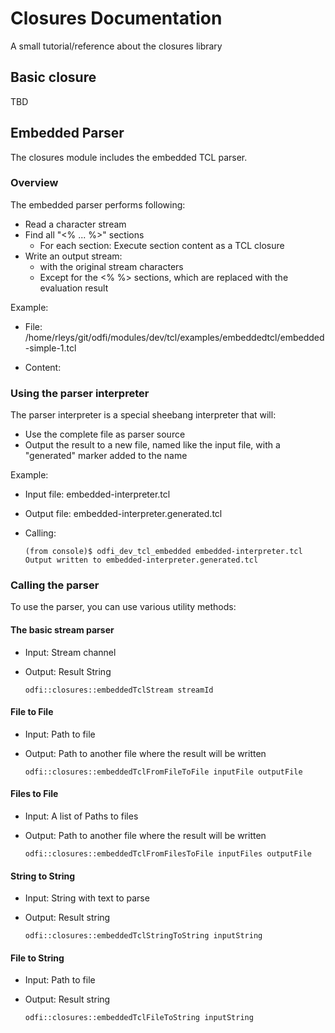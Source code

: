 Closures Documentation
==========================

A small tutorial/reference about the closures library


## Basic closure

TBD

## Embedded Parser

The closures module includes the embedded TCL parser.

### Overview

The embedded parser performs following:

- Read a character stream
- Find all "<%  ... %>" sections
    - For each section: Execute section content as a TCL closure
- Write an output stream:
    - with the original stream characters
    - Except for the <% %> sections, which are replaced with the evaluation result

Example:

- File: /home/rleys/git/odfi/modules/dev/tcl/examples/embeddedtcl/embedded-simple-1.tcl
- Content:

    <includeFile path="/nfs/home/rleys/git/odfi/modules/dev/tcl/examples/embeddedtcl/embedded-simple-1.tcl" />

### Using the parser interpreter

The parser interpreter is a special sheebang interpreter that will:

- Use the complete file as parser source
- Output the result to a new file, named like the input file, with a "generated" marker added to the name

Example:

- Input file: embedded-interpreter.tcl

     <includeFile path="/nfs/home/rleys/git/odfi/modules/dev/tcl/examples/embeddedtcl/embedded-interpreter-notstdalone.tcl" />

- Output file: embedded-interpreter.generated.tcl
- Calling:

    ~~~~~~~~~~~~~~
    (from console)$ odfi_dev_tcl_embedded embedded-interpreter.tcl
    Output written to embedded-interpreter.generated.tcl
    ~~~~~~~~~~~~~~

### Calling the parser

To use the parser, you can use various utility methods:

#### The basic stream parser

- Input:  Stream channel
- Output: Result String

    ~~~~~~~~~~~~~~
    odfi::closures::embeddedTclStream streamId
    ~~~~~~~~~~~~~~

#### File to File

- Input: Path to file
- Output: Path to another file where the result will be written

    ~~~~~~~~~~~~~~
    odfi::closures::embeddedTclFromFileToFile inputFile outputFile
    ~~~~~~~~~~~~~~


#### Files to File

- Input: A list of Paths to files
- Output: Path to another file where the result will be written

    ~~~~~~~~~~~~~~
    odfi::closures::embeddedTclFromFilesToFile inputFiles outputFile
    ~~~~~~~~~~~~~~

#### String to String

- Input: String with text to parse
- Output: Result string

    ~~~~~~~~~~~~~~
    odfi::closures::embeddedTclStringToString inputString
    ~~~~~~~~~~~~~~


#### File to String

- Input: Path to file
- Output: Result string

    ~~~~~~~~~~~~~~
    odfi::closures::embeddedTclFileToString inputString
    ~~~~~~~~~~~~~~
